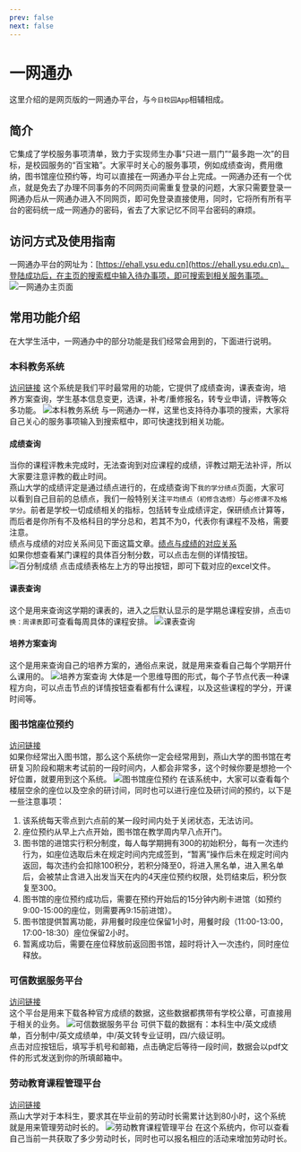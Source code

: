 ```yaml
---
prev: false
next: false
---
```


# 一网通办

这里介绍的是网页版的一网通办平台，与`今日校园App`相辅相成。

## 简介

它集成了学校服务事项清单，致力于实现师生办事“只进一扇门”“最多跑一次”的目标，是校园服务的“百宝箱”。大家平时关心的服务事项，例如成绩查询，费用缴纳，图书馆座位预约等，均可以直接在一网通办平台上完成。一网通办还有一个优点，就是免去了办理不同事务的不同网页间需重复登录的问题，大家只需要登录一网通办后从一网通办进入不同网页，即可免登录直接使用，同时，它将所有所有平台的密码统一成一网通办的密码，省去了大家记忆不同平台密码的麻烦。

## 访问方式及使用指南

一网通办平台的网址为：[https://ehall.ysu.edu.cn](https://ehall.ysu.edu.cn)。登陆成功后，在主页的搜索框中输入待办事项，即可搜索到相关服务事项。
![一网通办主页面](./images/main.png)

## 常用功能介绍

在大学生活中，一网通办中的部分功能是我们经常会用到的，下面进行说明。

### 本科教务系统

[访问链接](https://jwxt.ysu.edu.cn/)
这个系统是我们平时最常用的功能，它提供了成绩查询，课表查询，培养方案查询，学生基本信息变更，选课，补考/重修报名，转专业申请，评教等众多功能。
![本科教务系统](./images/edu.png)
与一网通办一样，这里也支持待办事项的搜索，大家将自己关心的服务事项输入到搜索框中，即可快速找到相关功能。

#### 成绩查询

当你的课程评教未完成时，无法查询到对应课程的成绩，评教过期无法补评，所以大家要注意评教的截止时间。  
燕山大学的成绩评定是通过绩点进行的，在成绩查询下`我的学分绩点`页面，大家可以看到自己目前的总绩点，我们一般特别关注`平均绩点（初修含选修）`与`必修课不及格学分`。前者是学校一切成绩相关的指标，包括转专业成绩评定，保研绩点计算等，而后者是你所有不及格科目的学分总和，若其不为0，代表你有课程不及格，需要注意。  
绩点与成绩的对应关系间见下面这篇文章。[绩点与成绩的对应关系](https://jwc.ysu.edu.cn/info/1089/3412.htm)  
如果你想查看某门课程的具体百分制分数，可以点击左侧的详情按钮。
![百分制成绩](./images/grade.png)
点击成绩表格左上方的导出按钮，即可下载对应的excel文件。  

#### 课表查询

这个是用来查询这学期的课表的，进入之后默认显示的是学期总课程安排，点击`切换：周课表`即可查看每周具体的课程安排。
![课表查询](./images/course.png)

#### 培养方案查询

这个是用来查询自己的培养方案的，通俗点来说，就是用来查看自己每个学期开什么课用的。
![培养方案查询](./images/scheme.png)
大体是一个思维导图的形式，每个子节点代表一种课程方向，可以点击节点的详情按钮查看都有什么课程，以及这些课程的学分，开课时间等。

### 图书馆座位预约

[访问链接](http://seat.ysu.edu.cn/)  
如果你经常出入图书馆，那么这个系统你一定会经常用到，燕山大学的图书馆在考研复习阶段和期末考试前的一段时间内，人都会非常多，这个时候你要是想抢一个好位置，就要用到这个系统。
![图书馆座位预约](./images/lib.png)
在该系统中，大家可以查看每个楼层空余的座位以及空余的研讨间，同时也可以进行座位及研讨间的预约，以下是一些注意事项：

1. 该系统每天零点到六点前的某一段时间内处于关闭状态，无法访问。
2. 座位预约从早上六点开始，图书馆在教学周内早八点开门。
3. 图书馆的进馆实行积分制度，每人每学期拥有300的初始积分，每有一次违约行为，如座位选取后未在规定时间内完成签到，“暂离”操作后未在规定时间内返回，每次违约会扣除100积分，若积分降至0，将进入黑名单，进入黑名单后，会被禁止含进入出发当天在内的4天座位预约权限，处罚结束后，积分恢复至300。
4. 图书馆的座位预约成功后，需要在预约开始后的15分钟内刷卡进馆（如预约9:00-15:00的座位，则需要再9:15前进馆）。
5. 图书馆提供暂离功能，非用餐时段座位保留1小时，用餐时段（11:00-13:00，17:00-18:30）座位保留2小时。
6. 暂离成功后，需要在座位释放前返回图书馆，超时将计入一次违约，同时座位释放。

### 可信数据服务平台

[访问链接](https://edata.ysu.edu.cn/)  
这个平台是用来下载各种官方成绩的数据，这些数据都携带有学校公章，可直接用于相关的业务。
![可信数据服务平台](./images/data.png)
可供下载的数据有：本科生中/英文成绩单，百分制中/英文成绩单，中/英文转专业证明，四/六级证明。  
点击对应按钮后，填写手机号和邮箱，点击确定后等待一段时间，数据会以pdf文件的形式发送到你的所填邮箱中。

### 劳动教育课程管理平台

[访问链接](https://ldxt.ysu.edu.cn/)  
燕山大学对于本科生，要求其在毕业前的劳动时长需累计达到80小时，这个系统就是用来管理劳动时长的。
![劳动教育课程管理平台](./images/work.png)
在这个系统内，你可以查看自己当前一共获取了多少劳动时长，同时也可以报名相应的活动来增加劳动时长。
